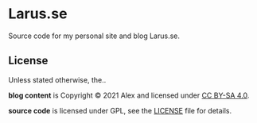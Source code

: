 
# Larus.se

Source code for my personal site and blog Larus.se.

## License

Unless stated otherwise, the..

**blog content** is Copyright © 2021 Alex and licensed under [CC BY-SA 4.0](http://creativecommons.org/licenses/by-sa/4.0/).

**source code** is licensed under GPL, see the [LICENSE](LICENSE) file for details.
